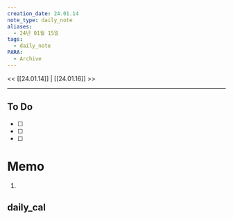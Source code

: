 ```yaml
---
creation_date: 24.01.14
note_type: daily_note
aliases:
  - 24년 01월 15일
tags:
  - daily_note
PARA:
  - Archive
---
```

<< [[24.01.14]] | [[24.01.16]] >>

---
## To Do
- [ ]  
- [ ]  
- [ ] 
# Memo
1.  

## daily_cal